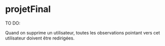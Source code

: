 # projetFinal

TO DO:

Quand on supprime un utilisateur, toutes les observations pointant vers cet utilisateur doivent être redirigées.
